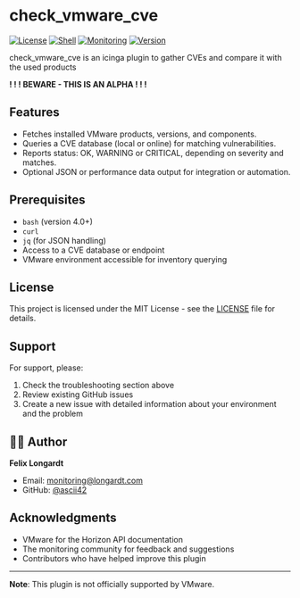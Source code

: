 # check_vmware_cve
[![License](https://img.shields.io/badge/license-MIT-blue.svg)](LICENSE)
[![Shell](https://img.shields.io/badge/shell-bash-green.svg)](https://www.gnu.org/software/bash/)
[![Monitoring](https://img.shields.io/badge/Monitoring-Icinga%2FNagios-blue.svg)](https://icinga.com/)
[![Version](https://img.shields.io/badge/version-0.0.1-orange.svg)](CHANGELOG.md)

check_vmware_cve is an icinga plugin to gather CVEs and compare it with the used products

**! ! ! BEWARE - THIS IS AN ALPHA ! ! !**

##  Features

- Fetches installed VMware products, versions, and components.
- Queries a CVE database (local or online) for matching vulnerabilities.
- Reports status: OK, WARNING or CRITICAL, depending on severity and matches.
- Optional JSON or performance data output for integration or automation.

##  Prerequisites

- `bash` (version 4.0+)
- `curl`
- `jq` (for JSON handling)
- Access to a CVE database or endpoint
- VMware environment accessible for inventory querying

## License

This project is licensed under the MIT License - see the [LICENSE](LICENSE) file for details.

## Support

For support, please:
1. Check the troubleshooting section above
2. Review existing GitHub issues
3. Create a new issue with detailed information about your environment and the problem

## 👨‍💻 Author

**Felix Longardt**
- Email: monitoring@longardt.com
- GitHub: [@ascii42](https://github.com/ascii42)

## Acknowledgments

- VMware for the Horizon API documentation
- The monitoring community for feedback and suggestions
- Contributors who have helped improve this plugin

---

**Note**: This plugin is not officially supported by VMware.
